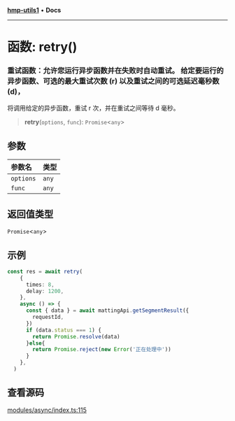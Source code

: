 [**hmp-utils1**](../README.md) • **Docs**

***

# 函数: retry()

### 重试函数：允许您运行异步函数并在失败时自动重试。 给定要运行的异步函数、可选的最大重试次数 (r) 以及重试之间的可选延迟毫秒数 (d)，
将调用给定的异步函数，重试 r 次，并在重试之间等待 d 毫秒。

> **retry**(`options`, `func`): `Promise`\<`any`\>

## 参数

| 参数名 | 类型 |
| :------ | :------ |
| `options` | `any` |
| `func` | `any` |

## 返回值类型

`Promise`\<`any`\>

## 示例

```ts
const res = await retry(
    {
      times: 8,
      delay: 1200,
    },
    async () => {
      const { data } = await mattingApi.getSegmentResult({
        requestId,
      })
      if (data.status === 1) {
        return Promise.resolve(data)
      }else{
        return Promise.reject(new Error('正在处理中'))
      }
    },
  )
```

## 查看源码

[modules/async/index.ts:115](https://github.com/hmp1049127947/hmp-utils/blob/dee7627dd7f5e043cd0494e8f8fdc05ccdb65423/src/modules/async/index.ts#L115)
